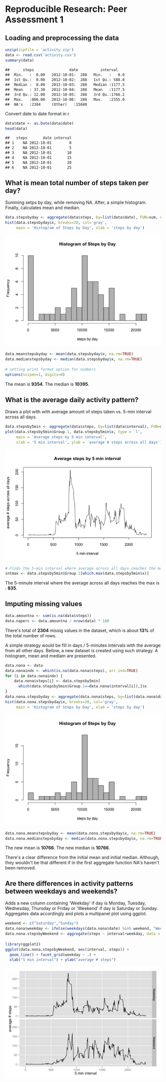 # Reproducible Research: Peer Assessment 1


## Loading and preprocessing the data


```r
unzip(zipfile = 'activity.zip')
data <- read.csv('activity.csv')
summary(data)
```

```
##      steps                date          interval     
##  Min.   :  0.00   2012-10-01:  288   Min.   :   0.0  
##  1st Qu.:  0.00   2012-10-02:  288   1st Qu.: 588.8  
##  Median :  0.00   2012-10-03:  288   Median :1177.5  
##  Mean   : 37.38   2012-10-04:  288   Mean   :1177.5  
##  3rd Qu.: 12.00   2012-10-05:  288   3rd Qu.:1766.2  
##  Max.   :806.00   2012-10-06:  288   Max.   :2355.0  
##  NA's   :2304     (Other)   :15840
```

Convert date to date format in r


```r
data$date <- as.Date(data$date)
head(data)
```

```
##   steps       date interval
## 1    NA 2012-10-01        0
## 2    NA 2012-10-01        5
## 3    NA 2012-10-01       10
## 4    NA 2012-10-01       15
## 5    NA 2012-10-01       20
## 6    NA 2012-10-01       25
```

## What is mean total number of steps taken per day?

Summing setps by day, while removing NA. After, a simple histogram. Finally, calculates mean and median.


```r
data.stepsbyday <- aggregate(data$steps, by=list(data$date), FUN=sum, na.rm=TRUE)
hist(data.stepsbyday$x, breaks=20, col='gray', 
     main = 'Histogram of Steps by Day', xlab = 'steps by day')
```

![](PA1_template_files/figure-html/unnamed-chunk-2-1.png) 

```r
data.meanstepsbyday <- mean(data.stepsbyday$x, na.rm=TRUE)
data.medianstepsbyday <- median(data.stepsbyday$x, na.rm=TRUE)

# setting print format option for numbers
options(scipen=1, digits=0)
```

The mean is **9354**. The median is **10395**. 

## What is the average daily activity pattern?

Draws a plot with with average amount of steps taken vs. 5-min interval across all days.


```r
data.stepsby5min <- aggregate(data$steps, by=list(data$interval), FUN=mean, na.rm=TRUE)
plot(data.stepsby5min$Group.1, data.stepsby5min$x, type = 'l', 
     main = 'Average steps by 5 min interval', 
     xlab = '5 min interval', ylab = 'average # steps across all days')
```

![](PA1_template_files/figure-html/unnamed-chunk-3-1.png) 

```r
# Finds the 5-min interval where average across all days reaches the max
intmax <- data.stepsby5min$Group.1[which.max(data.stepsby5min$x)]
```

The 5-minute interval where the average across all days reaches the max is : **835**.

## Imputing missing values


```r
data.amountna <- sum(is.na(data$steps))
data.naperc <- data.amountna / nrow(data) * 100
```

There's total of **2304** missig values in the dataset, which is about **13%** of the total number of rows.

A simple strategy would be fill in days / 5-minutes intervals with the average from all other days. Bellow, a new dataset is created using such strategy. A histogram, mean and mediam are presented.


```r
data.nona <- data
data.nonaindx <- which(is.na(data.nona$steps), arr.ind=TRUE)
for (i in data.nonaindx) {
    data.nona$steps[i] <- data.stepsby5min[
      which(data.stepsby5min$Group.1==data.nona$interval[i]),]$x
}
data.nona.stepsbyday <- aggregate(data.nona$steps, by=list(data.nona$date), FUN=sum, na.rm=TRUE)
hist(data.nona.stepsbyday$x, breaks=20, col='gray', 
     main = 'Histogram of Steps by Day', xlab = 'steps by day')
```

![](PA1_template_files/figure-html/unnamed-chunk-5-1.png) 

```r
data.nona.meanstepsbyday <- mean(data.nona.stepsbyday$x, na.rm=TRUE)
data.nona.medianstepsbyday <- median(data.nona.stepsbyday$x, na.rm=TRUE)
```

The new mean is **10766**. The new median is **10766**.

There's a clear difference from the initial mean and initial median. Although, they wouldn't be that different if in the first aggregate function NA's haven't been removed.

## Are there differences in activity patterns between weekdays and weekends?

Adds a new column containing 'Weekday' if day is Monday, Tuesday, Wednesday, Thursday or Friday or 'Weekend' if day is Saturday or Sunday. Aggregates data accordingly and plots a multipanel plot using ggplot.


```r
weekend <- c("Saturday","Sunday")
data.nona$weekday <- ifelse(weekdays(data.nona$date) %in% weekend, "Weekend" , "Weekday")
data.nona.stepsbyWeekend <- aggregate(steps ~ interval+weekday, data = data.nona, mean)

library(ggplot2)
ggplot(data.nona.stepsbyWeekend, aes(interval, steps)) + 
  geom_line() + facet_grid(weekday ~ .) + 
  xlab("5 min interval") + ylab("average # steps")
```

![](PA1_template_files/figure-html/unnamed-chunk-6-1.png) 

